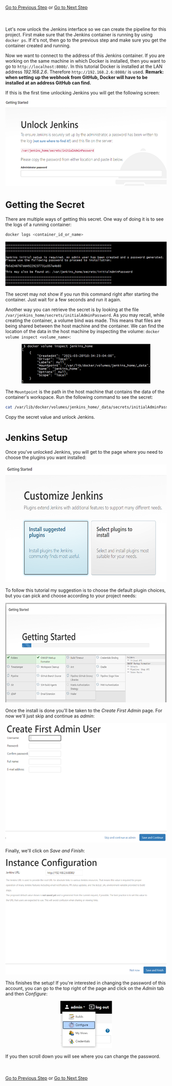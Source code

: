 [Go to Previous Step](/docs/step_1.md) or [Go to Next Step](/docs/step_3.md)
<br />  
<br />  
Let's now unlock the Jenkins interface so we can create the pipeline for this project. First make sure that the Jenkins container is running by using ```docker ps```. If it's not, then go to the previous step and make sure you get the container created and running.

Now we want to connect to the address of this Jenkins container. If you are working on the same machine in which Docker is installed, then you want to go to ```http://localhost:8080/```. In this tutorial Docker is installed at the LAN address *192.168.2.6*. Therefore ```http://192.168.2.6:8080/``` is used. **Remark: when setting up the webhook from GitHub, Docker will have to be installed at an address GitHub can find.**

If this is the first time unlocking Jenkins you will get the following screen:

<a name="step_2_setup_unlock_jenkins"><p align="center"><img src="/docs/images/step_2_setup_unlock_jenkins.PNG" alt="Unlock Jenkins" width="566" height="268"/></p></a>

# Getting the Secret <a name="getting_the_secret"></a>

There are multiple ways of getting this secret. One way of doing it is to see the logs of a running container:

```bash
docker logs <container_id_or_name>
```

<a name="step_2_jenkins_secret"><p align="center"><img src="/docs/images/step_2_jenkins_secret.PNG" alt="Jenkins secret" width="510" height="138"/></p></a>

The secret may not show if you run this command right after starting the container. Just wait for a few seconds and run it again.

Another way you can retrieve the secret is by looking at the file ```/var/jenkins_home/secrets/initialAdminPassword```. As you may recall, while creating the container, a volume bind was made. This means that files are being shared between the host machine and the container. We can find the location of the data in the host machine by inspecting the volume: ```docker volume inspect <volume_name>```:

<a name="step_2_docker_volume_inspect"><p align="center"><img src="/docs/images/step_2_docker_volume_inspect.PNG" alt="Inspecting Docker Volume" width="402" height="123"/></p></a>

The ```Mountpoint``` is the path in the host machine that contains the data of the container's workspace. Run the following command to see the secret:

```bash
cat /var/lib/docker/volumes/jenkins_home/_data/secrets/initialAdminPassword
```

Copy the secret value and unlock Jenkins.

# Jenkins Setup <a name="jenkins_server"></a>

Once you've unlocked Jenkins, you will get to the page where you need to choose the plugins you want installed:

<a name="step_2_install_plugins_jenkins"><p align="center"><img src="/docs/images/step_2_install_plugins_jenkins.PNG" alt="Jenkins Plugins" width="611" height="366"/></p></a>

To follow this tutorial my suggestion is to choose the default plugin choices, but you can pick and choose according to your project needs:

<a name="step_2_plugin_install"><p align="center"><img src="/docs/images/step_2_plugin_install.PNG" alt="Plugins Installation" width="628" height="310"/></p></a>

Once the install is done you'll be taken to the *Create First Admin* page. For now we'll just skip and continue as *admin*:

<a name="step_2_create_first_admin"><p align="center"><img src="/docs/images/step_2_create_first_admin.PNG" alt="Create First Admin" width="552" height="372"/></p></a>

Finally, we'll click on *Save and Finish*:

<a name="step_2_instance_config"><p align="center"><img src="/docs/images/step_2_instance_config.PNG" alt="Instance Configuration" width="547" height="364"/></p></a>

This finishes the setup! If you're interested in changing the password of this account, you can go to the top right of the page and click on the *Admin* tab and then *Configure*:

<a name="step_2_change_password"><p align="center"><img src="/docs/images/step_2_change_password.PNG" alt="Change Password" width="161" height="147"/></p></a>

If you then scroll down you will see where you can change the password.
<br />  
<br />  
[Go to Previous Step](/docs/step_1.md) or [Go to Next Step](/docs/step_3.md)
